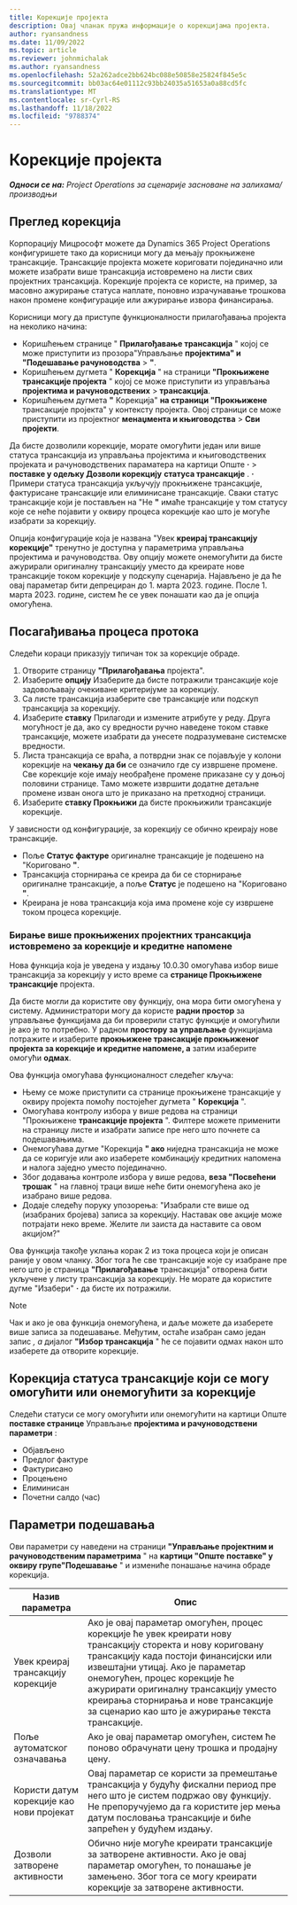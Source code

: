 ```yaml
---
title: Корекције пројекта
description: Овај чланак пружа информације о корекцијама пројекта.
author: ryansandness
ms.date: 11/09/2022
ms.topic: article
ms.reviewer: johnmichalak
ms.author: ryansandness
ms.openlocfilehash: 52a262adce2bb624bc088e50858e25824f845e5c
ms.sourcegitcommit: bb03ac64e01112c93bb24035a51653a0a88cd5fc
ms.translationtype: MT
ms.contentlocale: sr-Cyrl-RS
ms.lasthandoff: 11/18/2022
ms.locfileid: "9788374"
---
```

# <a name="project-adjustments"></a>Корекције пројекта

_**Односи се на:** Project Operations за сценарије засноване на залихама/производњи_

## <a name="adjustments-overview"></a>Преглед корекција

Корпорацију Мицрософт можете да  Dynamics 365 Project Operations  конфигуришете тако да корисници могу да мењају прокњижене трансакције. Трансакције пројекта можете кориговати појединачно или можете изабрати више трансакција истовремено на листи свих пројектних трансакција. Корекције пројекта се користе, на пример, за масовно ажурирање статуса наплате, поновно израчунавање трошкова након промене конфигурације или ажурирање извора финансирања.

Корисници могу да приступе функционалности прилагођавања пројекта на неколико начина:

- Коришћењем странице "  **Прилагођавање трансакција**  " којој се може приступити из прозора"Управљање  **пројектима" и "Подешавање рачуноводства** \> **"**.
- Коришћењем дугмета "  **Корекција**  " на страници  **"Прокњижене трансакције пројекта**  " којој се може приступити из управљања  **пројектима и рачуноводствених** \> **трансакција**.
- Коришћењем дугмета  **"**  Корекција"  **на страници "Прокњижене**  трансакције пројекта" у контексту пројекта. Овој страници се може приступити из пројектног  **менаџмента и књиговодства** \> **Сви пројекти**.

Да бисте дозволили корекције, морате омогућити један или више статуса трансакција из управљања пројектима и књиговодствених пројеката и рачуноводствених параматера на картици Опште  **·** \> **поставке у одељку Дозволи корекцију**  **статуса трансакције**  .  **·** Примери статуса трансакција укључују прокњижене трансакције, фактурисане трансакције или елиминисане трансакције. Сваки статус трансакције који је постављен на "Не  **"**  имаће трансакције у том статусу које се неће појавити у оквиру процеса корекције као што је могуће изабрати за корекцију.

Опција конфигурације која је названа "Увек  **креирај трансакцију корекције"**  тренутно је доступна у параметрима управљања пројектима и рачуноводства. Ову опцију можете онемогућити да бисте ажурирали оригиналну трансакцију уместо да креирате нове трансакције током корекције у подскупу сценарија. Најављено је да ће овај параметар бити депрециран до 1. марта 2023. године. После 1. марта 2023. године, систем ће се увек понашати као да је опција омогућена.

## <a name="adjustments-process-flow"></a>Посагађивања процеса протока

Следећи кораци приказују типичан ток за корекције обраде.

1. Отворите страницу  **"Прилагођавања**  пројекта".
2. Изаберите  **опцију**  Изаберите да бисте потражили трансакције које задовољавају очекиване критеријуме за корекцију.
3. Са листе трансакција изаберите све трансакције или подскуп трансакција за корекцију.
4. Изаберите  **ставку** Прилагоди и измените атрибуте у реду. Друга могућност је да, ако су вредности ручно наведене током ставке трансакције, можете изабрати да унесете подразумеване системске вредности.
5. Листа трансакција се враћа, а потврдни знак се појављује у колони корекције на  **чекању да би**  се означило где су извршене промене. Све корекције које имају необрађене промене приказане су у доњој половини странице. Тамо можете извршити додатне детаљне промене изван онога што је приказано на претходној страници.
6. Изаберите  **ставку Прокњижи**  да бисте прокњижили трансакције корекције.

У зависности од конфигурације, за корекцију се обично креирају нове трансакције.

- Поље  **Статус фактуре**  оригиналне трансакције је подешено на "Кориговано  **"**.
- Трансакција сторнирања се креира да би се сторнирање оригиналне трансакције, а поље  **Статус**  је подешено на "Кориговано  **"**.
- Креирана је нова трансакција која има промене које су извршене током процеса корекције.

### <a name="selecting-multiple-posted-project-transactions-at-a-time-for-adjustments-and-credit-notes"></a>Бирање више прокњижених пројектних трансакција истовремено за корекције и кредитне напомене

Нова функција која је уведена у издању 10.0.30 омогућава избор више трансакција за корекцију у исто време са  **странице Прокњижене трансакције**  пројекта.

Да бисте могли да користите ову функцију, она мора бити омогућена у систему. Администратори могу да користе  **радни простор**  за управљање функцијама да би проверили статус функције и омогућили је ако је то потребно. У радном  **простору за управљање**  функцијама потражите и изаберите  **прокњижене трансакције прокњиженог пројекта за корекције и кредитне напомене, а** затим изаберите омогући  **одмах**.

Ова функција омогућава функционалност следећег кључа:

- Њему се може приступити са странице прокњижене трансакције у оквиру пројекта помоћу постојећег дугмета "  **Корекција**  ".
- Омогућава контролу избора у више редова на страници "Прокњижене  **трансакције пројекта**  ". Филтере можете применити на страницу листе и изабрати записе пре него што почнете са подешавањима.
- Онемогућава дугме "Корекција  **" ако**  ниједна трансакција не може да се коригује или ако изаберете комбинацију кредитних напомена и налога заједно уместо појединачно.
- Због додавања контроле избора у више редова,  **веза "Посвећени трошак**  " на главној траци више неће бити онемогућена ако је изабрано више редова.
- Додаје следећу поруку упозорења: "Изабрали сте више од (изабраних бројева) записа за корекцију. Наставак ове акције може потрајати неко време. Желите ли заиста да наставите са овом акцијом?"

Ова функција такође уклања корак 2 из тока процеса који је описан раније у овом чланку. Због тога ће све трансакције које су изабране пре него што је страница  **"Прилагођавање**  трансакција" отворена бити укључене у листу трансакција за корекцију. Не морате да користите дугме "Изабери"  **·**  да бисте их потражили.

> [!NOTE] 
> Чак и ако је ова функција онемогућена, и даље можете да изаберете више записа за подешавање. Међутим, остаће изабран само један запис  *, а* дијалог  **"Избор трансакција**  " ће се појавити одмах након што изаберете да отворите корекције.

## <a name="adjustment-transaction-statuses-that-can-be-enabled-or-disabled-for-adjustments"></a>Корекција статуса трансакције који се могу омогућити или онемогућити за корекције

Следећи статуси се могу омогућити или онемогућити на картици Опште  **поставке странице**  Управљање  **пројектима и рачуноводствени параметри** :

- Објављено
- Предлог фактуре
- Фактурисано
- Процењено
- Елиминисан
- Почетни салдо (час)

## <a name="adjustment-parameters"></a>Параметри подешавања

Ови параметри су наведени на страници  **"Управљање пројектним и рачуноводственим параметрима**  " на  **картици "Опште**  **поставке" у оквиру групе"Подешавање**  " и измениће понашање начина обраде корекција. 

| Назив параметра | Опис |
|----------------|-------------
| Увек креирај трансакцију корекције | Ако је овај параметар омогућен, процес корекције ће увек креирати нову трансакцију сторекта и нову кориговану трансакцију када постоји финансијски или извештајни утицај. Ако је параметар онемогућен, процес корекције ће ажурирати оригиналну трансакцију уместо креирања сторнирања и нове трансакције за сценарио као што је ажурирање текста трансакције. |
| Поље аутоматског означавања | Ако је овај параметар омогућен, систем ће поново обрачунати цену трошка и продајну цену. |
| Користи датум корекције као нови пројекат | Овај параметар се користи за премештање трансакција у будућу фискални период пре него што је систем подржао ову функцију. Не препоручујемо да га користите јер мења датум пословања трансакције и биће запрећен у будућем издању. |
| Дозволи затворене активности | Обично није могуће креирати трансакције за затворене активности. Ако је овај параметар омогућен, то понашање је замењено. Због тога се могу креирати корекције за затворене активности. |
